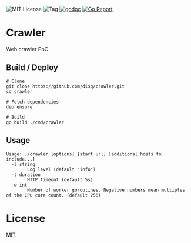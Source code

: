![MIT License](https://img.shields.io/badge/license-MIT-blue.svg)
![Tag](https://img.shields.io/github/tag/disq/crawler.svg)
[![godoc](https://img.shields.io/badge/godoc-reference-blue.svg)](https://godoc.org/github.com/disq/crawler)
[![Go Report](https://goreportcard.com/badge/github.com/disq/crawler)](https://goreportcard.com/report/github.com/disq/crawler)

# Crawler

Web crawler PoC

## Build / Deploy

    # Clone
    git clone https://github.com/disq/crawler.git
    cd crawler

    # Fetch dependencies
    dep ensure

    # Build
    go build ./cmd/crawler

## Usage

    Usage: ./crawler [options] [start url] [additional hosts to include...]
      -l string
            Log level (default "info")
      -t duration
            HTTP timeout (default 5s)
      -w int
            Number of worker goroutines. Negative numbers mean multiples of the CPU core count. (default 256)

# License

MIT.